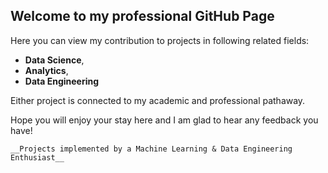 ## Welcome to my professional GitHub Page

Here you can view my contribution to projects in following related fields:

* **Data Science**, 
* **Analytics**,
* **Data Engineering**

Either project is connected to my academic and professional pathaway.

Hope you will enjoy your stay here and I am glad to hear any feedback you have!

``` 
__Projects implemented by a Machine Learning & Data Engineering Enthusiast__
```
